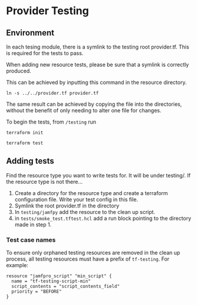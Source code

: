# Provider Testing

## Environment
In each tesing module, there is a symlink to the testing root provider.tf. This is required for the tests to pass. 

When adding new resource tests, please be sure that a symlink is correctly produced.

This can be achieved by inputting this command in the resource directory.


` ln -s ../../provider.tf provider.tf `


The same result can be achieved by copying the file into the directories, without the benefit of only needing to alter one file for changes.

To begin the tests, from `/testing` run 

`terraform init`

`terraform test`

## Adding tests

Find the resource type you want to write tests for. It will be under testing/<resource-name>. If the resource type is not there...

1) Create a directory for the resource type and create a terraform configuration file. Write your test config in this file.
2) Symlink the root provider.tf in the directory
3) In `testing/jamfpy` add the resource to the clean up script.
4) in `tests/smoke_test.tftest.hcl` add a run block pointing to the directory made in step 1.

### Test case names

To ensure only orphaned testing resources are removed in the clean up process, all testing resources must have a prefix of `tf-testing`. For example:

```hcl
resource "jamfpro_script" "min_script" {
  name = "tf-testing-script-min"
  script_contents = "script_contents_field"
  priority = "BEFORE"
}
```



